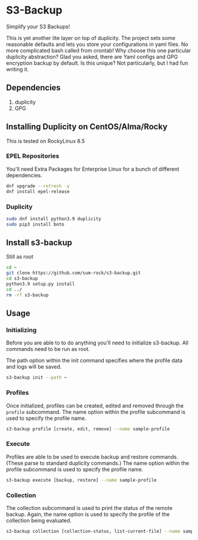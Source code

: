 # S3-Backup

Simplify your S3 Backups!

This is yet another lite layer on top of duplicity. The project sets some reasonable
defaults and lets you store your configurations in yaml files. No more complicated bash
called from crontab! Why choose this one particular duplicity abstraction? Glad you
asked, there are Yaml configs and GPG encryption backup by default. Is this unique? Not
particularly, but I had fun writing it.

## Dependencies

1. duplicity
2. GPG

## Installing Duplicity on CentOS/Alma/Rocky

This is tested on RockyLinux 8.5

### EPEL Repositories

You'll need Extra Packages for Enterprise Linux for a bunch of different dependencies.

```bash
dnf upgrade --refresh -y
dnf install epel-release
```

### Duplicity

```bash
sudo dnf install python3.9 duplicity
sudo pip3 install boto
```

## Install s3-backup

Still as root

```bash
cd ~
git clone https://github.com/sum-rock/s3-backup.git
cd s3-backup
python3.9 setup.py install
cd ../
rm -rf s3-backup 
```

## Usage

### Initializing

Before you are able to to do anything you'll need to initialize s3-backup. All commands
need to be run as root.

The path option within the init command specifies where the profile data and logs will
be saved.

```bash
s3-backup init --path ~
```

### Profiles

Once initialized, profiles can be created, edited and removed through the `profile`
subcommand. The name option within the profile subcommand is used to specify the profile
name.

```bash
s3-backup profile [create, edit, remove] --name sample-profile
```

### Execute

Profiles are able to be used to execute backup and restore commands. (These parse to
standard duplicity commands.) The name option within the profile subcommand is used to
specify the profile name.

```bash
s3-backup execute [backup, restore] --name sample-profile
```

### Collection

The collection subcommand is used to print the status of the remote backup. Again, the
name option is used to specify the profile of the collection being evaluated.

```bash
s3-backup collection [collection-status, list-current-file] --name sample-profile
```
